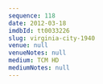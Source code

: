 ```yaml
---
sequence: 118
date: 2012-03-18
imdbId: tt0033226
slug: virginia-city-1940
venue: null
venueNotes: null
medium: TCM HD
mediumNotes: null
---
```

